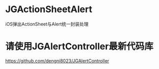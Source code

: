 # JGActionSheetAlert
iOS弹出ActionSheet与Alert统一封装处理

# 请使用JGAlertController最新代码库
https://github.com/dengni8023/JGAlertController
